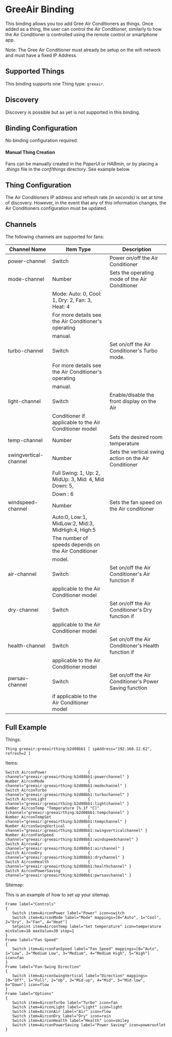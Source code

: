# GreeAir Binding

This binding allows you too add Gree Air Conditioners as things. Once added as a thing, the user can control the Air Conditioner, similarly to how the Air Conditioner is controlled using the remote control or smartphone app.

Note: The Gree Air Conditioner must already be setup on the wifi network and must have a fixed IP Address.

## Supported Things

This binding supports one Thing type: `greeair`.

## Discovery

Discovery is possible but as yet is not supported in this binding.

## Binding Configuration

No binding configuration required.

#### Manual Thing Creation

Fans can be manually created in the *PaperUI* or *HABmin*, or by placing a *.things* file in the *conf/things* directory.  See example below.


## Thing Configuration

The Air Conditioners IP address and refresh rate (in seconds) is set at time of discovery.  However, in the event that any of this information changes, the Air Conditioners configuration must be updated.

## Channels

The following channels are supported for fans:

| Channel Name            | Item Type    | Description                                           |
|-------------------------|--------------|-------------------------------------------------------|
| power-channel           | Switch       | Power on/off the Air Conditioner                      |
| mode-channel            | Number       | Sets the operating mode of the Air Conditioner        |
|                                        | Mode: Auto: 0, Cool: 1, Dry: 2, Fan: 3, Heat: 4       |
|                                        | For more details see the Air Conditioner's operating  |
|                                        | manual.                                               |
| turbo-channel           | Switch       | Set on/off the Air Conditioner's Turbo mode.          |
|                                        | For more details see the Air Conditioner's operating  |
|                                        | manual.                                               |
| light-channel           | Switch       | Enable/disable the front display on the Air           |
|                                        | Conditioner if applicable to the Air Conditioner model|
| temp-channel            | Number       | Sets the desired room temperature                     |
| swingvertical-channel   | Number       | Sets the vertical swing action on the Air Conditioner |
|                                        | Full Swing: 1, Up: 2, MidUp: 3, Mid: 4, Mid Down: 5,  |
|                                        | Down : 6                                              |
| windspeed-channel       | Number       | Sets the fan speed on the Air conditioner             |
|                                        | Auto:0, Low:1, MidLow:2, Mid:3, MidHigh:4, High:5     |
|                                        | The number of speeds depends on the Air Conditioner   |
|                                        | model.                                                |
| air-channel             | Switch       | Set on/off the Air Conditioner's Air function if      |
|                                        | applicable to the Air Conditioner model               |
| dry-channel             | Switch       | Set on/off the Air Conditioner's Dry function if      |
|                                        | applicable to the Air Conditioner model               |
| health-channel          | Switch       | Set on/off the Air Conditioner's Health function if   |
|                                        | applicable to the Air Conditioner model               |
| pwrsav-channel          | Switch       | Set on/off the Air Conditioner's Power Saving function|   |
|                                        | if applicable to the Air Conditioner model            |


## Full Example

Things:

```
Thing greeair:greeairthing:b2d08bb1 [ ipAddress="192.168.12.62", refresh=2 ]
```

Items:

```
Switch AirconPower                  { channel="greeair:greeairthing:b2d08bb1:powerchannel" }
Number AirconMode                   { channel="greeair:greeairthing:b2d08bb1:modechannel" }
Switch AirconTurbo                  { channel="greeair:greeairthing:b2d08bb1:turbochannel" }
Switch AirconLight                  { channel="greeair:greeairthing:b2d08bb1:lightchannel" }
Number AirconTemp "Temperature [%.1f °C]" {channel="greeair:greeairthing:b2d08bb1:tempchannel" }
Number AirconTempSet                { channel="greeair:greeairthing:b2d08bb1:tempchannel" }
Number AirconSwingVertical          { channel="greeair:greeairthing:b2d08bb1:swingverticalchannel" }
Number AirconFanSpeed               { channel="greeair:greeairthing:b2d08bb1:windspeedchannel" }
Switch AirconAir                    { channel="greeair:greeairthing:b2d08bb1:airchannel" }
Switch AirconDry                    { channel="greeair:greeairthing:b2d08bb1:drychannel" }
Switch AirconHealth                 { channel="greeair:greeairthing:b2d08bb1:healthchannel" }
Switch AirconPowerSaving            { channel="greeair:greeairthing:b2d08bb1:pwrsavchannel" }
```

Sitemap:

This is an example of how to set up your sitemap.

```
Frame label="Controls"
{
   Switch item=AirconPower label="Power" icon=switch
   Switch item=AirconMode label="Mode" mappings=[0="Auto", 1="Cool", 2="Dry", 3="Fan", 4="Heat"]
   Setpoint item=AirconTemp label="Set temperature" icon=temperature minValue=16 maxValue=30 step=1
}
Frame label="Fan Speed"
{
   Switch item=AirconFanSpeed label="Fan Speed" mappings=[0="Auto", 1="Low", 2="Medium Low", 3="Medium", 4="Medium High", 5="High"] icon=fan
}
Frame label="Fan-Swing Direction"
{
   Switch item=AirconSwingVertical label="Direction" mappings=[0="Off", 1="Full", 2="Up", 3="Mid-up", 4="Mid", 5="Mid-low", 6="Down"] icon=flow
}
Frame label="Options"
{
   Switch item=AirconTurbo label="Turbo" icon=fan
   Switch item=AirconLight label="Light" icon=light
   Switch item=AirconAir label="Air" icon=flow
   Switch item=AirconDry label="Dry" icon=rain
   Switch item=AirconHealth label="Health" icon=smiley
   Switch item=AirconPowerSaving label="Power Saving" icon=poweroutlet
}
```
